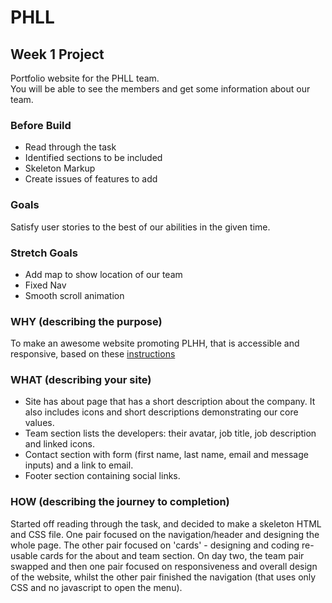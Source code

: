 # PHLL

## Week 1 Project

Portfolio website for the PHLL team.  
You will be able to see the members and get some information about our team.

### Before Build

- Read through the task
- Identified sections to be included
- Skeleton Markup
- Create issues of features to add

### Goals

Satisfy user stories to the best of our abilities in the given time.

### Stretch Goals

- Add map to show location of our team
- Fixed Nav
- Smooth scroll animation


### WHY (describing the purpose)
To make an awesome website promoting PLHH, that is accessible and responsive, based on these [instructions](https://github.com/foundersandcoders/master-reference/blob/master/coursebook/week-1/project.md)

### WHAT (describing your site)
- Site has about page that has a short description about the company. It also includes icons and short descriptions demonstrating our core values.
- Team section lists the developers: their avatar, job title, job description and linked icons.
- Contact section with form (first name, last name, email and message inputs) and a link to email.
- Footer section containing social links.

### HOW (describing the journey to completion)
Started off reading through the task, and decided to make a skeleton HTML and CSS file. One pair focused on the navigation/header and designing the whole page. The other pair focused on 'cards' - designing and coding re-usable cards for the about and team section. On day two, the team pair swapped and then one pair focused on responsiveness and overall design of the website, whilst the other pair finished the navigation (that uses only CSS and no javascript to open the menu).
